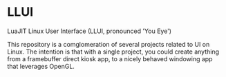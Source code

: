# LLUI
LuaJIT Linux User Interface (LLUI, pronounced 'You Eye')

This repository is a comglomeration of several projects related to UI on Linux.
The intention is that with a single project, you could create anything from a framebuffer direct kiosk app, to a nicely behaved
windowing app that leverages OpenGL.
